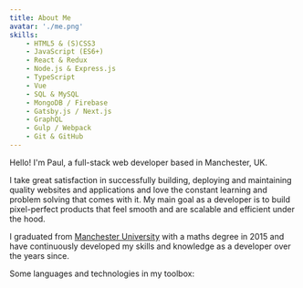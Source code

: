 ```yaml
---
title: About Me
avatar: './me.png'
skills:
    - HTML5 & (S)CSS3
    - JavaScript (ES6+)
    - React & Redux
    - Node.js & Express.js
    - TypeScript
    - Vue
    - SQL & MySQL
    - MongoDB / Firebase
    - Gatsby.js / Next.js
    - GraphQL
    - Gulp / Webpack
    - Git & GitHub
---
```


Hello! I'm Paul, a full-stack web developer based in Manchester, UK.

I take great satisfaction in successfully building, deploying and maintaining quality websites and applications and love the constant learning and problem solving that comes with it. My main goal as a developer is to build pixel-perfect products that feel smooth and are scalable and efficient under the hood.

I graduated from [Manchester University](https://www.manchester.ac.uk/) with a maths degree in 2015 and have continuously developed my skills and knowledge as a developer over the years since.

Some languages and technologies in my toolbox:
